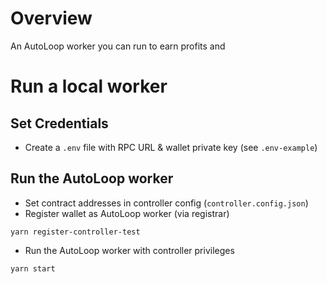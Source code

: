 # Overview

An AutoLoop worker you can run to earn profits and

# Run a local worker

## Set Credentials

- Create a `.env` file with RPC URL & wallet private key (see `.env-example`)

## Run the AutoLoop worker

- Set contract addresses in controller config (`controller.config.json`)
- Register wallet as AutoLoop worker (via registrar)

```shell
yarn register-controller-test
```

- Run the AutoLoop worker with controller privileges

```shell
yarn start
```
